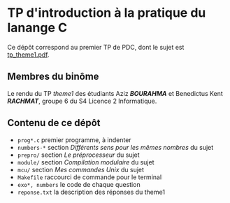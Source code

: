# TP d'introduction à la pratique du lanange C

Ce dépôt correspond au premier TP de PDC, dont le sujet est [tp_theme1.pdf](https://www.fil.univ-lille1.fr/~ballabriga/bpc/tdtp/tp_theme1.pdf).


## Membres du binôme 
Le rendu du TP *theme1* des étudiants Aziz **_BOURAHMA_** et Benedictus Kent **_RACHMAT_**, groupe 6 du S4 Licence 2 Informatique. 

## Contenu de ce dépôt

* `prog*.c` premier programme, à indenter
* `numbers-*` section _Différents sens pour les mêmes nombres_ du sujet 
* `prepro/` section _Le préprocesseur_ du sujet 
* `module/` section _Compilation modulaire_ du sujet
* `mcu/` section _Mes commandes Unix_ du sujet 
* `Makefile` raccourci de commande pour le terminal
* `exo*, numbers` le code de chaque question
* `reponse.txt` la description des réponses du theme1
